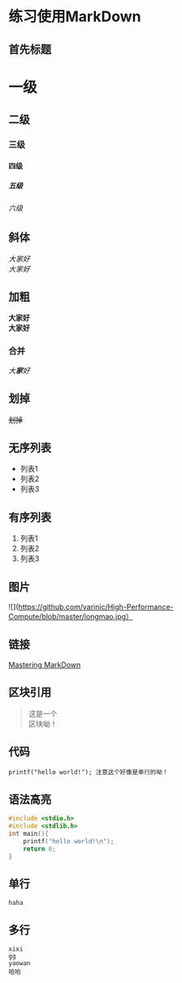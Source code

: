 # 练习使用MarkDown
## 首先标题

# 一级
## 二级
### 三级
#### 四级
##### 五级
###### 六级

## 斜体
*大家好*<br>
_大家好_<br>

## 加粗
**大家好**<br>
__大家好__<br>

### 合并
_大**家**好_<br>

## 划掉
~~划掉~~

## 无序列表
* 列表1
* 列表2
* 列表3

## 有序列表
1. 列表1
1. 列表2
1. 列表3

## 图片
![](https://github.com/varinic/High-Performance-Compute/blob/master/longmao.jpg）

## 链接
[Mastering MarkDown](https://guides.github.com/features/mastering-markdown/)

## 区块引用
>这是一个<br>
>区块呦！

## 代码
`printf("hello world!"); 注意这个好像是单行的呦！`

## 语法高亮
```c
#include <stdio.h>
#include <stdlib.h>
int main(){
	printf("hello world!\n");
	return 0;
}
```

## 单行
 	haha

## 多行
 	xixi
 	gg
 	yaowan
	哈哈



